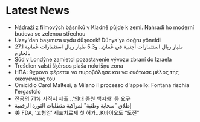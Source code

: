 # Latest News
-  Nádraží z filmových básníků v Kladně půjde k zemi. Nahradí ho moderní budova se zelenou střechou
-  Uzay'dan başımıza uydu düşecek! Dünya'ya doğru yöneldi
-  27.1 مليار ريال استثمارات أجنبية في عُمان.. و5.3 مليار ريال استثمارات عُمانية بالخارج
-  Súd v Londýne zamietol pozastavenie vývozu zbraní do Izraela
-  Trešdien valsti šķērsos plaša nokrišņu zona
-  ΗΠΑ: 9χρονο φέρεται να πυροβόλησε και να σκότωσε μέλος της οικογένειάς του
-  Omicidio Carol Maltesi, a Milano il processo d'appello: Fontana rischia l'ergastolo
-  전공의 71% 사직서 제출…'의대 증원 백지화' 등 요구
-  إطلاق "سحابة وطنية" لمواكبة متطلبات الثورة الرقمية
-  美 FDA, ‘고형암’ 세포치료제 첫 허가…K바이오도 “도전”
